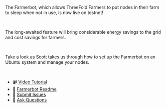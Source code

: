 The Farmerbot, which allows ThreeFold Farmers to put nodes in their farm to sleep when not in use, is now live on testnet!

<br/>

The long-awaited feature will bring considerable energy savings to the grid and cost savings for farmers.

<br/>

Take a look as Scott takes us through how to set up the Farmerbot on an Ubuntu system and manage your nodes.

<br/>

- 📹 [Video Tutorial](https://youtu.be/8KKqqHmJE1Q)
- 📄 [Farmerbot Readme](https://github.com/threefoldtech/farmerbot#readme)
- 🚨 [Submit Issues](https://github.com/threefoldtech/farmerbot/issues)
- 💬 [Ask Questions](https://t.me/threefoldtesting)